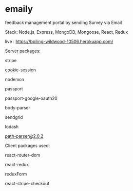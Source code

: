 # emaily
feedback management portal by sending Survey via Email

Stack: Node.js, Express, MongoDB, Mongoose, React, Redux

live : https://boiling-wildwood-10506.herokuapp.com/

Server packages:

stripe

cookie-session

nodemon

passport

passport-google-oauth20

body-parser

sendgrid

lodash

path-parser@2.0.2




Client packages used:

react-router-dom

react-redux

reduxForm

react-stripe-checkout
